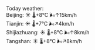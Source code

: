 Today weather:  
Beijing: ☀️   🌡️+8°C 🌬️↑15km/h  
Tianjin: ☀️   🌡️+7°C 🌬️↗4km/h  
Shijiazhuang: ☀️   🌡️+8°C 🌬️↑8km/h  
Tangshan: ☀️   🌡️+8°C 🌬️↗8km/h  

